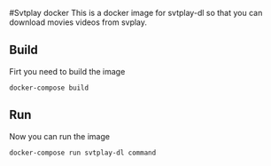 #Svtplay docker
This is a docker image for svtplay-dl so that you can download movies videos from svplay.

## Build

Firt you need to build the image


```
docker-compose build
```

## Run

Now you can run the image



```
docker-compose run svtplay-dl command
```
